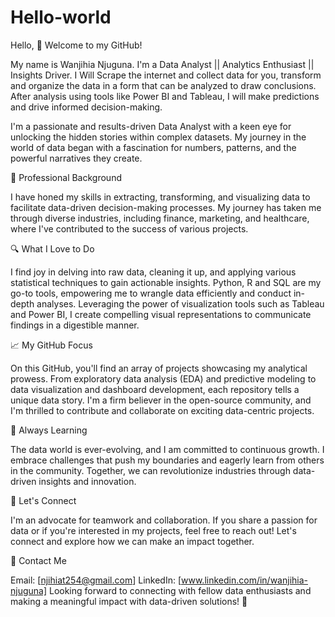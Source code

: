 # Hello-world
Hello, 
👋 Welcome to my GitHub!

My name is Wanjihia Njuguna. I'm a Data Analyst || Analytics Enthusiast || Insights Driver. I Will Scrape the internet and collect data for you, transform and organize the data in a form that can be analyzed to draw conclusions. After analysis using tools like Power BI and Tableau, I will make predictions and drive informed decision-making. 

I'm a passionate and results-driven Data Analyst with a keen eye for unlocking the hidden stories within complex datasets. My journey in the world of data began with a fascination for numbers, patterns, and the powerful narratives they create.

💼 Professional Background

I have honed my skills in extracting, transforming, and visualizing data to facilitate data-driven decision-making processes. My journey has taken me through diverse industries, including finance, marketing, and healthcare, where I've contributed to the success of various projects.

🔍 What I Love to Do

I find joy in delving into raw data, cleaning it up, and applying various statistical techniques to gain actionable insights. Python, R and SQL are my go-to tools, empowering me to wrangle data efficiently and conduct in-depth analyses. Leveraging the power of visualization tools such as Tableau and Power BI, I create compelling visual representations to communicate findings in a digestible manner.

📈 My GitHub Focus

On this GitHub, you'll find an array of projects showcasing my analytical prowess. From exploratory data analysis (EDA) and predictive modeling to data visualization and dashboard development, each repository tells a unique data story. I'm a firm believer in the open-source community, and I'm thrilled to contribute and collaborate on exciting data-centric projects.

🌱 Always Learning

The data world is ever-evolving, and I am committed to continuous growth. I embrace challenges that push my boundaries and eagerly learn from others in the community. Together, we can revolutionize industries through data-driven insights and innovation.

🤝 Let's Connect

I'm an advocate for teamwork and collaboration. If you share a passion for data or if you're interested in my projects, feel free to reach out! Let's connect and explore how we can make an impact together.

📧 Contact Me

Email: [njihiat254@gmail.com]
LinkedIn: [www.linkedin.com/in/wanjihia-njuguna]
Looking forward to connecting with fellow data enthusiasts and making a meaningful impact with data-driven solutions! 🚀
